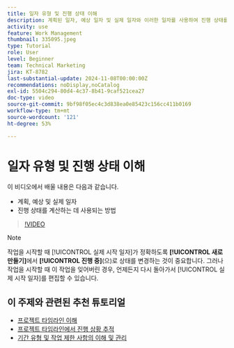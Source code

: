 ```yaml
---
title: 일자 유형 및 진행 상태 이해
description: 계획된 일자, 예상 일자 및 실제 일자와 이러한 일자를 사용하여 진행 상태를 계산하는 방법에 대해 알아봅니다.
activity: use
feature: Work Management
thumbnail: 335095.jpeg
type: Tutorial
role: User
level: Beginner
team: Technical Marketing
jira: KT-8782
last-substantial-update: 2024-11-08T00:00:00Z
recommendations: noDisplay,noCatalog
exl-id: 5504c294-80d4-4c37-8b41-9caf521cea27
doc-type: video
source-git-commit: 9bf98f05ec4c3d838ea0e85423c156cc411b0169
workflow-type: tm+mt
source-wordcount: '121'
ht-degree: 53%

---
```


# 일자 유형 및 진행 상태 이해

이 비디오에서 배울 내용은 다음과 같습니다.

* 계획, 예상 및 실제 일자
* 진행 상태를 계산하는 데 사용되는 방법

>[!VIDEO](https://video.tv.adobe.com/v/335095/?quality=12&learn=on)

>[!NOTE]
>
>작업을 시작할 때 [!UICONTROL 실제 시작 일자]가 정확하도록 **[!UICONTROL 새로 만들기]**&#x200B;에서 **[!UICONTROL 진행 중]**(으)로 상태를 변경하는 것이 중요합니다. 그러나 작업을 시작할 때 이 작업을 잊어버린 경우, 언제든지 다시 돌아가서 [!UICONTROL 실제 시작 일자]를 편집할 수 있습니다.


## 이 주제와 관련된 추천 튜토리얼

* [프로젝트 타임라인 이해](/help/manage-work/project-timelines/understand-project-timelines.md)
* [프로젝트 타임라인에서 진행 상황 추적](/help/manage-work/project-timelines/track-work-progress-from-the-project-timeline.md)
* [기간 유형 및 작업 제한 사항의 이해 및 관리](/help/manage-work/intermediate-projects/understand-and-manage-duration-types-and-task-constraints.md)

